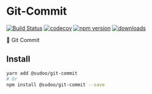 # Git-Commit

[![Build Status](https://travis-ci.com/SudoDotDog/Git-Commit.svg?branch=main)](https://travis-ci.com/SudoDotDog/Git-Commit)
[![codecov](https://codecov.io/gh/SudoDotDog/Git-Commit/branch/main/graph/badge.svg)](https://codecov.io/gh/SudoDotDog/Git-Commit)
[![npm version](https://badge.fury.io/js/%40sudoo%2Fgit-commit.svg)](https://www.npmjs.com/package/@sudoo/git-commit)
[![downloads](https://img.shields.io/npm/dm/@sudoo/git-commit.svg)](https://www.npmjs.com/package/@sudoo/git-commit)

:metal: Git Commit

## Install

```sh
yarn add @sudoo/git-commit
# Or
npm install @sudoo/git-commit --save
```
